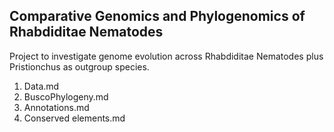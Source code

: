 ## Comparative Genomics and Phylogenomics of Rhabdiditae Nematodes ###

Project to investigate genome evolution across Rhabdiditae Nematodes plus Pristionchus as outgroup species.

1. Data.md
2. BuscoPhylogeny.md
3. Annotations.md
4. Conserved elements.md
